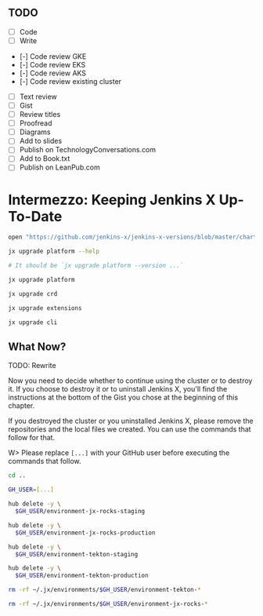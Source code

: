 ## TODO

- [ ] Code
- [ ] Write
- [-] Code review GKE
- [-] Code review EKS
- [-] Code review AKS
- [-] Code review existing cluster
- [ ] Text review
- [ ] Gist
- [ ] Review titles
- [ ] Proofread
- [ ] Diagrams
- [ ] Add to slides
- [ ] Publish on TechnologyConversations.com
- [ ] Add to Book.txt
- [ ] Publish on LeanPub.com

# Intermezzo: Keeping Jenkins X Up-To-Date

```bash
open "https://github.com/jenkins-x/jenkins-x-versions/blob/master/charts/jenkins-x/jenkins-x-platform.yml"
```

```bash
jx upgrade platform --help

# It should be `jx upgrade platform --version ...`

jx upgrade platform
```

```bash
jx upgrade crd

jx upgrade extensions

jx upgrade cli
```

## What Now?

TODO: Rewrite

Now you need to decide whether to continue using the cluster or to destroy it. If you choose to destroy it or to uninstall Jenkins X, you'll find the instructions at the bottom of the Gist you chose at the beginning of this chapter.

If you destroyed the cluster or you uninstalled Jenkins X, please remove the repositories and the local files we created. You can use the commands that follow for that.

W> Please replace `[...]` with your GitHub user before executing the commands that follow.

```bash
cd ..

GH_USER=[...]

hub delete -y \
  $GH_USER/environment-jx-rocks-staging

hub delete -y \
  $GH_USER/environment-jx-rocks-production

hub delete -y \
  $GH_USER/environment-tekton-staging

hub delete -y \
  $GH_USER/environment-tekton-production

rm -rf ~/.jx/environments/$GH_USER/environment-tekton-*

rm -rf ~/.jx/environments/$GH_USER/environment-jx-rocks-*
```
